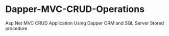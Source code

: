 # Dapper-MVC-CRUD-Operations
Asp.Net MVC CRUD Application Using Dapper ORM and SQL Server Stored procedure
